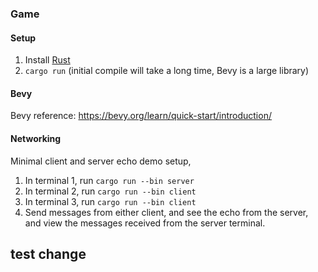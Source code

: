### Game

#### Setup
1. Install [Rust](https://www.rust-lang.org/tools/install)
2. `cargo run` (initial compile will take a long time, Bevy is a large library)


#### Bevy

Bevy reference: https://bevy.org/learn/quick-start/introduction/

#### Networking

Minimal client and server echo demo setup,
1. In terminal 1, run `cargo run --bin server`
2. In terminal 2, run `cargo run --bin client`
3. In terminal 3, run `cargo run --bin client`
4. Send messages from either client, and see the echo from the server, and view the messages received from the server terminal.

## test change
